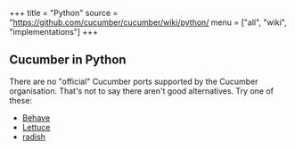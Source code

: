 +++
title = "Python"
source = "https://github.com/cucumber/cucumber/wiki/python/
menu = ["all", "wiki", "implementations"]
+++

## Cucumber in Python

There are no "official" Cucumber ports supported by the Cucumber organisation.
That's not to say there aren't good alternatives. Try one of these:

* [Behave](http://pythonhosted.org/behave/)
* [Lettuce](http://lettuce.it/)
* [radish](https://github.com/radish-bdd/radish)
